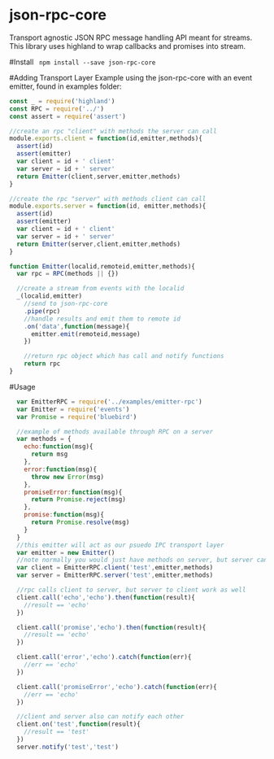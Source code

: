 # json-rpc-core
Transport agnostic JSON RPC message handling API meant for streams.  This library uses highland to wrap callbacks and promises into stream.

#Install
``` npm install --save json-rpc-core```   

#Adding Transport Layer
Example using the json-rpc-core with an event emitter, found in examples folder:

```js
const _ = require('highland')
const RPC = require('../')
const assert = require('assert')

//create an rpc "client" with methods the server can call
module.exports.client = function(id,emitter,methods){
  assert(id)
  assert(emitter)
  var client = id + ' client'
  var server = id + ' server'
  return Emitter(client,server,emitter,methods)
}

//create the rpc "server" with methods client can call
module.exports.server = function(id, emitter,methods){
  assert(id)
  assert(emitter)
  var client = id + ' client'
  var server = id + ' server'
  return Emitter(server,client,emitter,methods)
}

function Emitter(localid,remoteid,emitter,methods){
  var rpc = RPC(methods || {})

  //create a stream from events with the localid
  _(localid,emitter)
    //send to json-rpc-core
    .pipe(rpc)
    //handle results and emit them to remote id
    .on('data',function(message){
      emitter.emit(remoteid,message)
    })

    //return rpc object which has call and notify functions
    return rpc
}

```

#Usage
```js
  var EmitterRPC = require('../examples/emitter-rpc')
  var Emitter = require('events')
  var Promise = require('bluebird')

  //example of methods available through RPC on a server
  var methods = {
    echo:function(msg){
      return msg
    },
    error:function(msg){
      throw new Error(msg)
    },
    promiseError:function(msg){
      return Promise.reject(msg)
    },
    promise:function(msg){
      return Promise.resolve(msg)
    }
  }
  //this emitter will act as our psuedo IPC transport layer 
  var emitter = new Emitter()
  //note normally you would just have methods on server, but server can call client as well
  var client = EmitterRPC.client('test',emitter,methods)
  var server = EmitterRPC.server('test',emitter,methods)

  //rpc calls client to server, but server to client work as well
  client.call('echo','echo').then(function(result){
    //result == 'echo'
  })

  client.call('promise','echo').then(function(result){
    //result == 'echo'
  })

  client.call('error','echo').catch(function(err){
    //err == 'echo'
  })

  client.call('promiseError','echo').catch(function(err){
    //err == 'echo'
  })

  //client and server also can notify each other
  client.on('test',function(result){
    //result == 'test'
  })
  server.notify('test','test')

```


